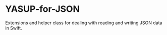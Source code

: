 # YASUP-for-JSON
Extensions and helper class for dealing with reading and writing JSON data in Swift.
